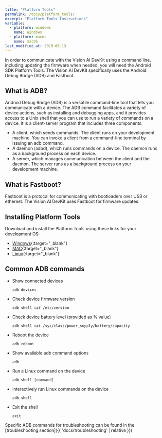 ```yaml
---
title: "Platform Tools"
permalink: /docs/platform_tools/
excerpt: "Platform Tools Instructions"
variable:
  - platform: windows
    name: Windows
  - platform: macos
    name: macOS
last_modified_at: 2019-03-13
---
```

In order to communicate with the Vision AI DevKit using a command line, including updating the firmware when needed, you will need the Android SDK Platform Tools. The Vision AI DevKit specifically uses the Android Debug Bridge (ADB) and Fastboot.

## What is ADB?
Android Debug Bridge (ADB) is a versatile command-line tool that lets you communicate with a device. The ADB command facilitates a variety of device actions, such as installing and debugging apps, and it provides access to a Unix shell that you can use to run a variety of commands on a device. It is a client-server program that includes three components:

* A client, which sends commands. The client runs on your development machine. You can invoke a client from a command-line terminal by issuing an adb command.
* A daemon (adbd), which runs commands on a device. The daemon runs as a background process on each device.
* A server, which manages communication between the client and the daemon. The server runs as a background process on your development machine.

## What is Fastboot?

Fastboot is a protocal for communicating with bootloaders over USB or ethernet. The Vision AI DevKit uses Fastboot for firmware updates.

## Installing Platform Tools

Download and install the Platform Tools using these links for your development OS:

* [Windows](https://dl.google.com/android/repository/platform-tools-latest-windows.zip){:target="_blank"}
* [MAC](https://dl.google.com/android/repository/platform-tools-latest-darwin.zip){:target="_blank"}
* [Linux](https://dl.google.com/android/repository/platform-tools-latest-linux.zip){:target="_blank"}

## Common ADB commands  

* Show connected devices
   ```
   adb devices
   ```
  
* Check device firmware version
   ```
   adb shell cat /etc/version
   ```

* Check device battery level (provided as % value)
   ```
   adb shell cat /sys/class/power_supply/battery/capacity
   ```
  
* Reboot the device
   ```
   adb reboot
   ```

* Show available adb command options
   ```
   adb
   ```
* Run a Linux command on the device
   ```
   adb shell [command]
   ```

* Interactively run Linux commands on the device
   ```
   adb shell
   ```
  
* Exit the shell
   ```
   exit
   ```

Specific ADB commands for troubleshooting can be found in the [troubleshooting section]({{ 'docs/troubleshooting' | relative }})
